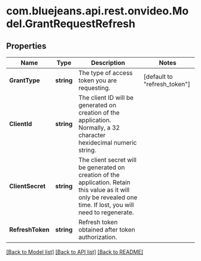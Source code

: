 # com.bluejeans.api.rest.onvideo.Model.GrantRequestRefresh
## Properties

Name | Type | Description | Notes
------------ | ------------- | ------------- | -------------
**GrantType** | **string** | The type of access token you are requesting. | [default to "refresh_token"]
**ClientId** | **string** | The client ID will be generated on creation of the application. Normally, a 32 character hexidecimal numeric string. | 
**ClientSecret** | **string** | The client secret will be generated on creation of the application. Retain this value as it will only be revealed one time. If lost, you will need to regenerate. | 
**RefreshToken** | **string** | Refresh token obtained after token authorization. | 

[[Back to Model list]](../README.md#documentation-for-models) [[Back to API list]](../README.md#documentation-for-api-endpoints) [[Back to README]](../README.md)

